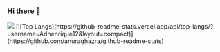 ### Hi there 👋

<img src="https://img.shields.io/badge/python%20-%2314354C.svg?&style=for-the-badge&logo=python&logoColor=white"/>
[![Top Langs](https://github-readme-stats.vercel.app/api/top-langs/?username=Adhenrique12&layout=compact)](https://github.com/anuraghazra/github-readme-stats)




<!--
**Adhenrique12/Adhenrique12** is a ✨ _special_ ✨ repository because its `README.md` (this file) appears on your GitHub profile.

Here are some ideas to get you started:

- 🔭 I’m currently working on ...
- 🌱 I’m currently learning ...
- 👯 I’m looking to collaborate on ...
- 🤔 I’m looking for help with ...
- 💬 Ask me about ...
- 📫 How to reach me: ...
- 😄 Pronouns: ...
- ⚡ Fun fact: ...
-->
